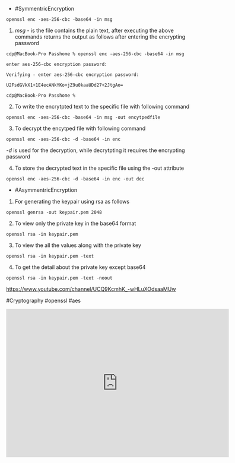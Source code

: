- #SymmentricEncryption
 
```
openssl enc -aes-256-cbc -base64 -in msg
```

1) *msg* -  is the file contains the plain text, after executing the above commands returns the output as follows after entering the encrypting password

```
cdp@MacBook-Pro Passhome % openssl enc -aes-256-cbc -base64 -in msg

enter aes-256-cbc encryption password:

Verifying - enter aes-256-cbc encryption password:

U2FsdGVkX1+1E4ecANkYKo+jZ9u0kaaUDd27+2JtgAo=

cdp@MacBook-Pro Passhome %
```

2) To write the encrytpted text to the specific file with following command

```
openssl enc -aes-256-cbc -base64 -in msg -out encytpedfile
```

3) To decrypt the encytped file with following command
```
openssl enc -aes-256-cbc -d -base64 -in enc
```
*-d* is used for the decryption, while decrytpting it requires the encrypting password

4) To store the decrypted text in the specific file using the -out attribute

```
openssl enc -aes-256-cbc -d -base64 -in enc -out dec
```  


- #AsymmentricEncryption

1) For generating the keypair using rsa as follows 
```
openssl genrsa -out keypair.pem 2048
```

2) To view only the private key in the base64 format 
```
openssl rsa -in keypair.pem
```

3)  To view the all the values along with the private key
```
openssl rsa -in keypair.pem -text
```

4) To get the detail about the private key except base64
```
openssl rsa -in keypair.pem -text -noout
```   





https://www.youtube.com/channel/UCQ9KcmhK_-wHLuXOdsaaMUw

#Cryptography
#openssl
 #aes

<iframe border=0 frameborder=0 height=400 width=600 src="https://www.youtube.com/embed/-nEh7X4dtuw"></iframe>
